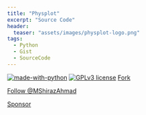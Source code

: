 ```yaml
---
title: "Physplot"
excerpt: "Source Code"
header:
  teaser: "assets/images/physplot-logo.png"
tags:
  - Python
  - Gist
  - SourceCode
---
```

[![made-with-python](https://img.shields.io/badge/Made%20with-Python-1f425f.svg)](https://www.python.org/)
[![GPLv3 license](https://img.shields.io/badge/License-GPLv3-blue.svg)](http://perso.crans.org/besson/LICENSE.html)
<a class="github-button" href="https://github.com/MShirazAhmad/PhysPlot/fork" data-icon="octicon-repo-forked" aria-label="Fork MShirazAhmad/PhysPlot on GitHub">Fork</a>
<script src="https://gist.github.com/MShirazAhmad/6293b6466ce190a9617cecabc9996d14.js"></script>
<!-- Place this tag where you want the button to render. -->
<a class="github-button" href="https://github.com/MShirazAhmad" aria-label="Follow @MShirazAhmad on GitHub">Follow @MShirazAhmad</a>
<!-- Place this tag where you want the button to render. -->
<a class="github-button" href="https://github.com/sponsors/MShirazAhmad" data-icon="octicon-heart" aria-label="Sponsor @MShirazAhmad on GitHub">Sponsor</a>
